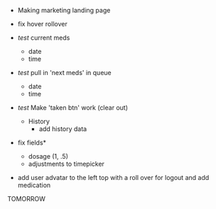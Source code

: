 - Making marketing landing page

- fix hover rollover 

- *test* current meds 
    - date 
    - time

- *test* pull in 'next meds' in queue
    - date 
    - time

-  *test* Make 'taken btn' work (clear out)
    -  History 
        - add history data

- fix fields*
    - dosage (1, .5)
    - adjustments to timepicker  
    
- add user advatar to the left top with a roll over for logout and add medication 





TOMORROW
<!--- Collin helps with div transform and transistion-->
<!--- last taken - moment format -->
<!--use/add gravatar for user avatar 
    - User profile inforation: Name and avatar 
    - Patient has generic avatar assigned -->
<!--find time picker/use time picker-->
<!--- *test*  Test Gravtar -->